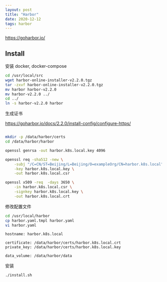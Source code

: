 ```yaml
---
layout: post
title: "Harbor"
date: 2020-12-12
tags: harbor
---
```


https://goharbor.io/

## Install

安装 docker, docker-compose

```bash
cd /usr/local/src
wget harbor-online-installer-v2.2.0.tgz
tar -zxvf harbor-online-installer-v2.2.0.tgz
mv harbor harbor-v2.2.0
mv harbor-v2.2.0 ../
cd ../
ln -s harbor-v2.2.0 harbor
```

生成证书

https://goharbor.io/docs/2.2.0/install-config/configure-https/

```bash

mkdir -p /data/harbor/certs
cd /data/harbor/harbor

openssl genrsa -out harbor.k8s.local.key 4096

openssl req -sha512 -new \
    -subj "/C=CN/ST=Beijing/L=Beijing/O=exampleOrg/CN=harbor.k8s.local" \
    -key harbor.k8s.local.key \
    -out harbor.k8s.local.csr

openssl x509 -req  -days 3650 \
    -in harbor.k8s.local.csr \
    -signkey harbor.k8s.local.key \
    -out harbor.k8s.local.crt
```

修改配置文件

```bash
cd /usr/local/harbor
cp harbor.yaml.tmpl harbor.yaml
vi harbor.yaml
```

```text
hostname: harbor.k8s.local

certificate: /data/harbor/certs/harbor.k8s.local.crt
private_key: /data/harbor/certs/harbor.k8s.local.key

data_volume: /data/harbor/data
```

安装

```bash
./install.sh
```
